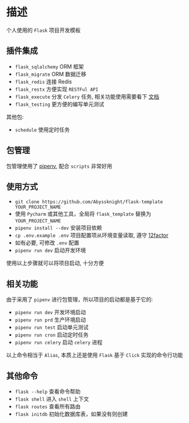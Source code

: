 # 描述

个人使用的 `Flask` 项目开发模板

## 插件集成

* `flask_sqlalchemy` ORM 框架
* `flask_migrate` ORM 数据迁移
* `flask_redis` 连接 Redis
* `flask_restx` 方便实现 `RESTFul API`
* `flask_execute` 分发 `Celery` 任务, 相关功能使用需要看下 [文档](https://pypi.org/project/Flask-Execute/)
* `flask_testing` 更方便的编写单元测试

其他包:

* `schedule` 使用定时任务
 
## 包管理

包管理使用了 [pipenv](https://pipenv.pypa.io/en/latest/), 配合 `scripts` 非常好用

## 使用方式

* `git clone https://github.com/Abyssknight/flask-template YOUR_PROJECT_NAME`
* 使用 `Pycharm` 或其他工具，全局将 `flask_template` 替换为 `YOUR_PROJECT_NAME`
* `pipenv install --dev` 安装项目依赖
* `cp .env.example .env` 项目配置项从环境变量读取, 遵守 [12factor](https://12factor.net/zh_cn/config)
* 如有必要, 可修改 `.env` 配置
* `pipenv run dev` 启动开发环境

使用以上步骤就可以将项目启动, 十分方便

## 相关功能

由于采用了 `pipenv` 进行包管理，所以项目的启动都是基于它的:

* `pipenv run dev` 开发环境启动
* `pipenv run prd` 生产环境启动
* `pipenv run test` 启动单元测试
* `pipenv run cron` 启动定时任务
* `pipenv run celery` 启动 `celery` 进程

以上命令相当于 `Alias`, 本质上还是使用 `Flask` 基于 `Click` 实现的命令行功能

## 其他命令

* `flask --help` 查看命令帮助
* `flask shell` 进入 `shell` 上下文
* `flask routes` 查看所有路由
* `flask initdb` 初始化数据库表，如果没有则创建